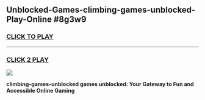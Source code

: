 
## Unblocked-Games-climbing-games-unblocked-Play-Online #8g3w9
<h3>
<a href="https://news.freeplayer.one?title=climbing-games-unblocked&ref=3">CLICK TO PLAY</a></h3>
<hr>

<h3>
<a href="https://news.freeplayer.one?title=climbing-games-unblocked&ref=3">CLICK 2 PLAY</a>
  
</h3>

<a href="https://news.freeplayer.one?title=climbing-games-unblocked&ref=3"><img src="https://clearcache.store/games.png"></a>


**climbing-games-unblocked games unblocked: Your Gateway to Fun and Accessible Online Gaming**
